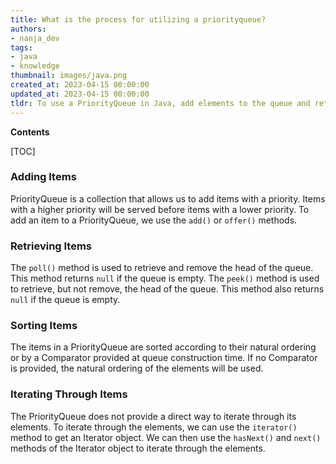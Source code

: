 ```yaml
---
title: What is the process for utilizing a priorityqueue?
authors:
- nanja_dev
tags:
- java
- knowledge
thumbnail: images/java.png
created_at: 2023-04-15 00:00:00
updated_at: 2023-04-15 00:00:00
tldr: To use a PriorityQueue in Java, add elements to the queue and retrieve them in order of their priority.
---
```


**Contents**

[TOC]

### Adding Items

PriorityQueue is a collection that allows us to add items with a priority. Items with a higher priority will be served before items with a lower priority. To add an item to a PriorityQueue, we use the `add()` or `offer()` methods.

### Retrieving Items

The `poll()` method is used to retrieve and remove the head of the queue. This method returns `null` if the queue is empty. The `peek()` method is used to retrieve, but not remove, the head of the queue. This method also returns `null` if the queue is empty.

### Sorting Items

The items in a PriorityQueue are sorted according to their natural ordering or by a Comparator provided at queue construction time. If no Comparator is provided, the natural ordering of the elements will be used.

### Iterating Through Items

The PriorityQueue does not provide a direct way to iterate through its elements. To iterate through the elements, we can use the `iterator()` method to get an Iterator object. We can then use the `hasNext()` and `next()` methods of the Iterator object to iterate through the elements.
